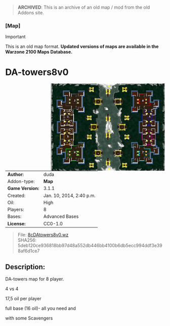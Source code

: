 > **ARCHIVED**: This is an archive of an old map / mod from the old Addons site.

### [Map]

> [!IMPORTANT]
> This is an old map format. **Updated versions of maps are available in the Warzone 2100 Maps Database.**

# DA-towers8v0

<img src="./preview.jpg" align="right" />

| | |
| - | - |
| __Author:__ | duda |
| Addon-type: | __Map__ |
| __Game Version:__ | 3.1.1 |
| Created: | Jan. 10, 2014, 2:40 p.m. |
| Oil: | High |
| Players: | 8 |
| Bases: | Advanced Bases |
| __License:__ | CC0-1.0 |

> File: [8cDAtowers8v0.wz](https://github.com/Warzone2100/old-addons-site/raw/main/assets/256/8cDAtowers8v0.wz)  
> SHA256: 5deb120ce936818bb97d48a552db446bb4100b6db5ecc994ddf3e398af6d1ce7

## Description:

DA-towers map for 8 player.

4 vs 4 

17,5 oil per player

full base (16 oil)- all you need and 

with some Scavengers


